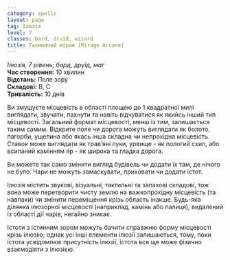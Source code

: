 ```yaml
---
category: spells
layout: page
tag: Ілюзія
level: 7
classes: bard, druid, wizard
title: Таємничий міраж [Mirage Arcane]
---
```


_Ілюзія, 7 рівень; бард, друїд, маг_    
**Час створення:** 10 хвилин    
**Відстань:** Поле зору    
**Складові:** В, С    
**Тривалість:** 10 днів    

Ви змушуєте місцевість в області площею до 1 квадратної милі виглядати, звучати, пахнути та навіть відчуватися як якийсь інший тип місцевості. Загальний формат місцевості, менш із тим, залишається таким самим. Відкрите поле чи дорога можуть виглядати як болото, пагорби, ущелина або якась інша складна чи непрохідна місцевість. Ставок може виглядати як трав’яні луки, урвище - як пологий схил, або всипаний камінням яр - як широка та гладка дорога.    

Ви можете так само змінити вигляд будівель чи додати їх там, де нічого не було. Чари не можуть замаскувати, приховати чи додати істот.    

Ілюзія містить звукові, візуальні, тактильні та запахові складові, тож вона може перетворити чисту землю на важкопрохідну місцевість (та навпаки) чи змінити переміщення крізь область інакше. Будь-яка ділянка ілюзорної місцевості (наприклад, камінь або палиця), видалений із області дії чарів, негайно зникає.    

Істоти з істинним зором можуть бачити справжню форму місцевості крізь ілюзію; однак усі інші елементи ілюзії залишаються, тому, поки істота усвідомлює присутність ілюзії, істота все ще може фізично взаємодіяти з ілюзією. 
